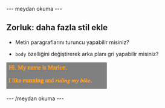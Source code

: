 \--- meydan okuma \---

## Zorluk: daha fazla stil ekle

+ Metin paragraflarını turuncu yapabilir misiniz?

+ `body` özelliğini değiştirerek arka planı gri yapabilir misiniz?

![ekran görüntüsü](images/birthday-more-style.png)

\--- /meydan okuma \---